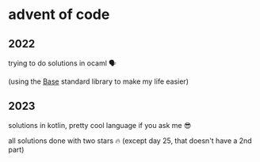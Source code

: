 # advent of code

## 2022

trying to do solutions in ocaml 🗣️

(using the [Base](https://github.com/janestreet/base) standard library to make my life easier)

## 2023

solutions in kotlin, pretty cool language if you ask me 😎

all solutions done with two stars 🔥 (except day 25, that doesn't have a 2nd part)
